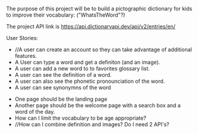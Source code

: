 The purpose of this project will be to build a pictographic dictionary for kids to improve their vocabulary: ("WhatsTheWord"?)

The project API link is https://api.dictionaryapi.dev/api/v2/entries/en/

User Stories:
- //A user can create an account so they can take advantage of additional features.
- A User can type a word and get a definiton (and an image).
- A user can add a new word to to favorites glossary list.
- A user can see the definition of a word.
- A user can also see the phonetic pronounciation of the word.
- A user can see synonymns of the word

* One page should be the landing page
* Another page should be the welcome page with a search box and a word of the day.
* How can I limit the vocabulary to be age appropriate?
* //How can I combine definition and images? Do I need 2 API's?

